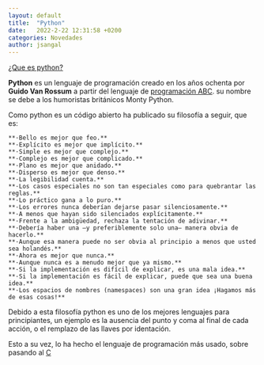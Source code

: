 ```yaml
---
layout: default
title:  "Python"
date:   2022-2-22 12:31:58 +0200
categories: Novedades
author: jsangal
---
```

<u>¿Que es python?</u>

**Python** es un lenguaje de programación creado en los años ochenta por **Guido Van Rossum**
a partir del lenguaje de [programación ABC](http://www.larevistainformatica.com/ABC.htm).
su nombre se debe a los humoristas británicos Monty Python.

Como python es un código abierto ha publicado su filosofía a seguir, que es:

    **·Bello es mejor que feo.**
    **·Explícito es mejor que implícito.**
    **·Simple es mejor que complejo.**
    **·Complejo es mejor que complicado.**
    **·Plano es mejor que anidado.**
    **·Disperso es mejor que denso.**
    **·La legibilidad cuenta.**
    **·Los casos especiales no son tan especiales como para quebrantar las reglas.**
    **·Lo práctico gana a lo puro.**
    **·Los errores nunca deberían dejarse pasar silenciosamente.**
    **·A menos que hayan sido silenciados explícitamente.**
    **·Frente a la ambigüedad, rechaza la tentación de adivinar.**
    **·Debería haber una —y preferiblemente solo una— manera obvia de hacerlo.**
    **·Aunque esa manera puede no ser obvia al principio a menos que usted sea holandés.​**
    **·Ahora es mejor que nunca.**
    **·Aunque nunca es a menudo mejor que ya mismo.**
    **·Si la implementación es difícil de explicar, es una mala idea.**
    **·Si la implementación es fácil de explicar, puede que sea una buena idea.**
    **·Los espacios de nombres (namespaces) son una gran idea ¡Hagamos más de esas cosas!**

Debido a esta filosofía python es uno de los mejores lenguajes para principiantes, un ejemplo es la ausencia del punto y coma al final de cada acción, o el remplazo de las llaves por identación.

Esto a su vez, lo ha hecho el lenguaje de programación más usado, sobre pasando al [C](https://openwebinars.net/blog/que-es-c/)

